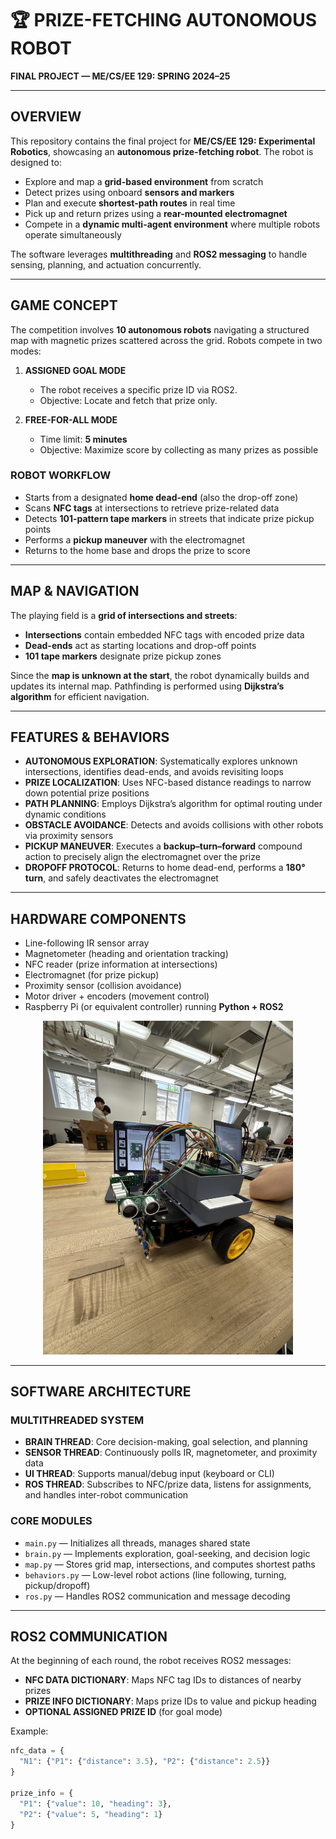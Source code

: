 # 🏆 PRIZE-FETCHING AUTONOMOUS ROBOT  
**FINAL PROJECT — ME/CS/EE 129: SPRING 2024–25**  

---

## **OVERVIEW**  
This repository contains the final project for **ME/CS/EE 129: Experimental Robotics**, showcasing an **autonomous prize-fetching robot**. The robot is designed to:  

- Explore and map a **grid-based environment** from scratch  
- Detect prizes using onboard **sensors and markers**  
- Plan and execute **shortest-path routes** in real time  
- Pick up and return prizes using a **rear-mounted electromagnet**  
- Compete in a **dynamic multi-agent environment** where multiple robots operate simultaneously  

The software leverages **multithreading** and **ROS2 messaging** to handle sensing, planning, and actuation concurrently.  

---

## **GAME CONCEPT**  
The competition involves **10 autonomous robots** navigating a structured map with magnetic prizes scattered across the grid. Robots compete in two modes:  

1. **ASSIGNED GOAL MODE**  
   - The robot receives a specific prize ID via ROS2.  
   - Objective: Locate and fetch that prize only.  

2. **FREE-FOR-ALL MODE**  
   - Time limit: **5 minutes**  
   - Objective: Maximize score by collecting as many prizes as possible  

### **ROBOT WORKFLOW**  
- Starts from a designated **home dead-end** (also the drop-off zone)  
- Scans **NFC tags** at intersections to retrieve prize-related data  
- Detects **101-pattern tape markers** in streets that indicate prize pickup points  
- Performs a **pickup maneuver** with the electromagnet  
- Returns to the home base and drops the prize to score  

---

## **MAP & NAVIGATION**  
The playing field is a **grid of intersections and streets**:  

- **Intersections** contain embedded NFC tags with encoded prize data  
- **Dead-ends** act as starting locations and drop-off points  
- **101 tape markers** designate prize pickup zones  

Since the **map is unknown at the start**, the robot dynamically builds and updates its internal map. Pathfinding is performed using **Dijkstra’s algorithm** for efficient navigation.  

---

## **FEATURES & BEHAVIORS**  
- **AUTONOMOUS EXPLORATION**: Systematically explores unknown intersections, identifies dead-ends, and avoids revisiting loops  
- **PRIZE LOCALIZATION**: Uses NFC-based distance readings to narrow down potential prize positions  
- **PATH PLANNING**: Employs Dijkstra’s algorithm for optimal routing under dynamic conditions  
- **OBSTACLE AVOIDANCE**: Detects and avoids collisions with other robots via proximity sensors  
- **PICKUP MANEUVER**: Executes a **backup–turn–forward** compound action to precisely align the electromagnet over the prize  
- **DROPOFF PROTOCOL**: Returns to home dead-end, performs a **180° turn**, and safely deactivates the electromagnet  

---

## **HARDWARE COMPONENTS**  
- Line-following IR sensor array  
- Magnetometer (heading and orientation tracking)  
- NFC reader (prize information at intersections)  
- Electromagnet (for prize pickup)  
- Proximity sensor (collision avoidance)  
- Motor driver + encoders (movement control)  
- Raspberry Pi (or equivalent controller) running **Python + ROS2**  

<p align="center">
  <img src="images/IMG_7732.jpeg" alt="Prize-Fetching Robot" width="400"/>
</p>

---

## **SOFTWARE ARCHITECTURE**  

### **MULTITHREADED SYSTEM**  
- **BRAIN THREAD**: Core decision-making, goal selection, and planning  
- **SENSOR THREAD**: Continuously polls IR, magnetometer, and proximity data  
- **UI THREAD**: Supports manual/debug input (keyboard or CLI)  
- **ROS THREAD**: Subscribes to NFC/prize data, listens for assignments, and handles inter-robot communication  

### **CORE MODULES**  
- `main.py` — Initializes all threads, manages shared state  
- `brain.py` — Implements exploration, goal-seeking, and decision logic  
- `map.py` — Stores grid map, intersections, and computes shortest paths  
- `behaviors.py` — Low-level robot actions (line following, turning, pickup/dropoff)  
- `ros.py` — Handles ROS2 communication and message decoding  

---

## **ROS2 COMMUNICATION**  

At the beginning of each round, the robot receives ROS2 messages:  

- **NFC DATA DICTIONARY**: Maps NFC tag IDs to distances of nearby prizes  
- **PRIZE INFO DICTIONARY**: Maps prize IDs to value and pickup heading  
- **OPTIONAL ASSIGNED PRIZE ID** (for goal mode)  

Example:  

```python
nfc_data = {
  "N1": {"P1": {"distance": 3.5}, "P2": {"distance": 2.5}}
}

prize_info = {
  "P1": {"value": 10, "heading": 3},
  "P2": {"value": 5, "heading": 1}
}
